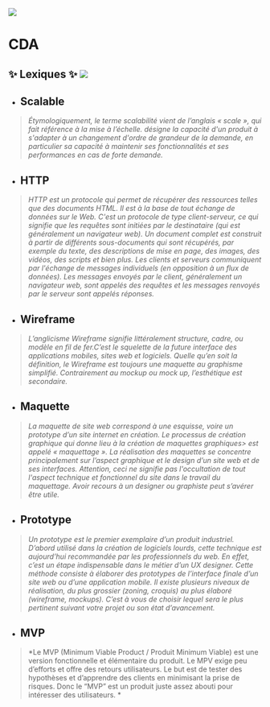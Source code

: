 ![](https://i.pinimg.com/originals/8d/90/8a/8d908ae4bb456d5e864b5346affe6070.gif)

# CDA 

## ✨ Lexiques ✨ ![](https://giffiles.alphacoders.com/254/2544.gif)  
                                 
- ## Scalable 
> *Étymologiquement, le terme scalabilité vient de l’anglais « scale », qui fait référence à la mise à l’échelle.
> désigne la capacité d'un produit à s'adapter à un changement d'ordre de grandeur de la demande, en particulier sa capacité à maintenir ses fonctionnalités et ses performances en cas de forte demande.*

- ## HTTP
> *HTTP est un protocole qui permet de récupérer des ressources telles que des documents HTML. Il est à la base de tout échange de données sur le Web. C'est un protocole de type client-serveur, ce qui signifie que les requêtes sont initiées par le destinataire (qui est généralement un navigateur web). Un document complet est construit à partir de différents sous-documents qui sont récupérés, par exemple du texte, des descriptions de mise en page, des images, des vidéos, des scripts et bien plus.
Les clients et serveurs communiquent par l'échange de messages individuels (en opposition à un flux de données). Les messages envoyés par le client, généralement un navigateur web, sont appelés des requêtes et les messages renvoyés par le serveur sont appelés réponses.*

- ## Wireframe 
> *L’anglicisme Wireframe signifie littéralement structure, cadre, ou modèle en fil de fer.C’est le squelette de la future interface des applications mobiles, sites web et logiciels. Quelle qu’en soit la définition, le Wireframe est toujours une maquette au graphisme simplifié. Contrairement au mockup ou mock up, l’esthétique est secondaire.*

- ## Maquette 
> *La maquette de site web correspond à une esquisse, voire un prototype d’un site internet en création. Le processus de création graphique qui donne lieu à la création de maquettes graphiques> est appelé « maquettage ». La réalisation des maquettes se concentre principalement sur l’aspect graphique et le design d’un site web et de ses interfaces. Attention, ceci ne signifie pas l'occultation de tout l'aspect technique et fonctionnel du site dans le travail du maquettage. Avoir recours à un designer ou graphiste peut s’avérer être utile.*

- ## Prototype 
> *Un prototype est le premier exemplaire d’un produit industriel. D’abord utilisé dans la création de logiciels lourds, cette technique est aujourd’hui recommandée par les professionnels du web.
En effet, c’est un étape indispensable dans le métier d’un UX designer. Cette méthode consiste à élaborer des prototypes de l’interface finale d’un site web ou d’une application mobile.
Il existe plusieurs niveaux de réalisation, du plus grossier (zoning, croquis) au plus élaboré (wireframe, mockups). C’est à vous de choisir lequel sera le plus pertinent suivant votre projet ou son état d’avancement.*

- ## MVP  
> *Le MVP (Minimum Viable Product / Produit Minimum Viable) est une version fonctionnelle et élémentaire du produit. Le MPV exige peu d’efforts et offre des retours utilisateurs. Le but est de tester des hypothèses et d’apprendre des clients en minimisant la prise de risques.
>Donc le “MVP” est un produit juste assez abouti pour intéresser des utilisateurs. * 





